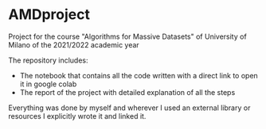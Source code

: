 # AMDproject
Project for the course "Algorithms for Massive Datasets" of University of Milano of the 2021/2022 academic year

The repository includes:
- The notebook that contains all the code written with a direct link to open it in google colab
- The report of the project with detailed explanation of all the steps

Everything was done by myself and wherever I used an external library or resources I explicitly wrote it and linked it.
